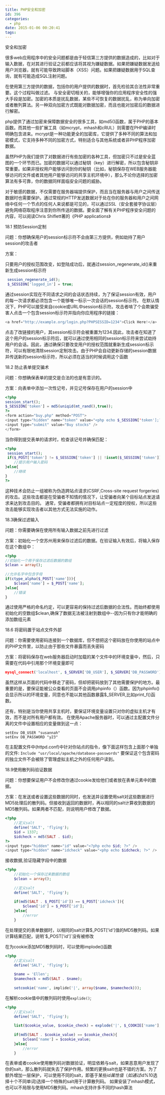 ```yaml
---
title: PHP安全和加密
id: 396
categories:
  - php
date: 2015-01-06 00:20:41
tags:
---
```


安全和加密

很多web应用程序中的安全问题都是由于轻信第三方提供的数据造成的，比如对于输入数据，在对其进行验证之前都应该将其视为嫌疑数据。如果把嫌疑数据发送给用户浏览器，就有可能导致跨站脚本（XSS）问题。如果把嫌疑数据用于SQL查询，就有可能造成SQL注射问题。

在使用第三方提供的数据，包括你的用户提供的数据时，首先检验其合法性非常重要。这个过程叫做过滤。
与安全密切相关的，能够增强你的应用程序安全性的强大手段是加密。加密的本质是扰乱数据，某些不可恢复的数据扰乱，称为单向加密或者散列算法。另一种双向加密方式既能对数据加密，而且也能对加密后的数据进行解密。

php提供了通过加密来保障数据安全的很多工具，如md5()函数，属于PHP的基本函数。而其他一些扩展工具（如mcrypt，mhash和cRUL）则需要在PHP编译时明确包含进来。mcrypt是一种功能更全的加密库，它提供了多种不同的算法和加密模式，它支持多种不同的加密方式，特别适合与其他系统或者非PHP程序加密数据。

虽然PHP为我们提供了对数据进行有些加密的各种工具，但加密只不过是安全蓝图的一个环节而已。加密的数据可以通过秘钥（key）进行解密，所以包含秘钥非常重要。如果非授权用户能够访问到你的秘钥（比如，秘钥保存在WEB服务器能够访问的文件或者其他用户能够访问的共享主机环境中），那么不论你选择的加密算法有多可靠，你的数据同样面临安全问题的威胁。

对于敏感的数据，不仅需要在服务器端提供保护，而且当在服务器与用户之间传送数据时也需要保护。通过常规的HTTP发送数据对于处在你的服务器和用户之间网络中任何一个节点的任何人来说都是可见的，可以通过SSL（安全套接字协议层）避免网络窃取程序注意到你所传送的数据。要全面了解有关PHP程序安全问题的内容，可以阅读Chris Shiflett著的《PHP applications》

18.1 预防Session定制

问题：你想确保用户的session标示符不会由第三方提供，例如劫持了用户session的攻击者

方案：

只要用户的授权范围改变，如登陆成功后，就通过session_regenerate_id()来重新生成session标示符

```php
 session_regenerate_id();
 $_SESSION['logged_in'] = true;
 ```

通过session实现在不同请求之间的会话状态持续，为了保证session有效，用户的每一次请求都必须包含一个能够唯一标示一次会话的session标示符。
在默认情况下，PHP可以接受来自cookie或URL中session标示符。攻击者啃了个会欺骗受害人点击一个包含session标示符并指向你应用程序的链接：

```php
<a href="http://example.org/login.php?PHPSESSID=1234">Click Here!</a>
 ```

点击了改链接的用户，其session标示符会被重置为1234.因此，攻击者在知道了这个用户的session标示符后，就可以通过使用相同的session标示符来尝试劫持用户的会话。因此，通过确保只要改变用户的授权范围就重新生成session标示符，可以有限地清除session定制攻击。由于PHP会自动更新存储的session数据并传送新的session标示符，所以必须在适当的时候调用这个函数

18.2 防止表单提交骗术

问题：你想确保表单的提交是合法的也是有意识的。

方案：向表单中添加一次性记号，并见记号保存在用户的session中

```php
<?php
session_start();
$_SESSION['token'] = md5(uniqid(mt_rand(),true));
?>
<form action="buy.php" method="POST">
<input type="hidden" name="token" value="<php echo $_SESSION['token'];?>" />
<input type="submit" value="Buy stocks" />
</form>
 ```

当你得到提交表单的请求时，检查该记号并确保匹配：

```php
<?php
 session_start();
 if($_POST['token'] != $_SESSION['token'] || !isset($_SESSION['token'])){
    //提示用户输入密码
}else{
    //继续
}
?>
```

这种技术会防止一组被称为伪造跨站点请求(CSRF,Cross-site request forgeries)的攻击。这些攻击都是在受骗者不知情的情况下，让受骗者向某个目标站点发送请求来达到攻击目的。
通常，受骗者都拥有对目标站点一定程度的授权，所以这些攻击能够实现攻击者以其他方式无法实施的动作。

18.3确保过滤输入

问题：你需要确保在使用所有输入数据之前先进行过滤

方案：初始化一个空苏州用来保存过滤后的数据。在验证输入有效后，将输入保存在这个数组中：

```php
<?php
//初始化一个用于保存过滤后数据的数组
$clean = array();
 
//允许名字中包含字母
if(ctype_alpha($_POST['name'])){
    $clean['name'] = $_POST['name'];
}else{
    //错误
}
```

通过使用严格的命名约定，可以更容易的保持过滤后数据的合法性。而始终都使用初始化的空数组$clean,确保了数据无法被注射到数组中--因为只有你才能明确的添加数组元素

18.6 将密码置于站点文件外部

问题：你需要使用密码连接到一个数据库，但不想把这个密码放在你使用的站点中的PHP文件里，以防止由于那些文件暴露而丢失密码

方案：将密码保存在web服务器启动时加载的某个文件中的环境变量中，然后，只需要在代码中引用那个环境变量即可

```php
mysql_connect('localhost', $_SERVER['DB_USER'], $_SERVER['DB_PASSWORD']);
```

虽然这样从页面的代码中移走了密码，但却把密码放到了其他需要保护的地方。最重要的是，要保证能被公众查看的页面不会调用phpinfo（）函数。因为phpinfo()会显示所以的环境变量，同意也不能以其他函数暴露$_SERVER,比如print_f()函数。

还有，特别是当你使用共享主机时，要保证环境变量设置只对你的虚拟主机才有效，而不是对所有用户都有效。
在使用Apache服务器时，可以通过主配置文件分离的文件中设置相应的变量做到这一点：
```
setEnv DB_USER "susannah"
setEnv DB_PASSWORD "y23"
```
在主配置文件中(httpd.conf)中针对你站点的指令，像下面这样包含上面那个单独的文件:
`Include "usr/local/apache/database-passwords"`
要保证这个包含密码的独立文件不会被除了管理虚拟主机之外的任何用户读到。

18.9使用散列码验证数据

问题：你想要保证用户不会修改你通过cookie发给他们或者放在表单元素中的数据。

方案：在发送或者设置这些数据的同时，也发送并设置使用salt对这些数据进行MD5处理后的散列码。但接收到返回的数据时，再以相同的salt计算收到数据的MD5散列码。如果两者不匹配，则说明用户修改了数据。

```php
<?php
    //定义salt
    define('SALT', 'flying');
    $id = 1337;
    $idcheck = md5(SALT . $id);
?>
<input type="hidden" name="id" value="<?php echo $id; ?>" />
<input type="hidden" name="idcheck" value="<php echo $idcheck; ?>" />
```

接收数据,验证隐藏字段中的数据

```php
<?php
    //初始化一个保存过来数据的数组
    $clean = array();
 
    //定义salt
    define('SALT', 'flying');
 
    if(md5(SALT . $_POST['id']) == $_POST['idcheck']){
        $clean['id'] = $_POST['id'];
    }else{
        //error
    }
```

在处理提交的表单数据时，以相同的salt计算$_POST['id']值的MD5散列码。如果计算结果匹配，说明`$_POST['id']`没有被修改

在为cookie添加MD5散列码时，可以使用implode()函数

```php
<?php
    //定义salt
    define('SALT', 'flying');
 
    $name = 'Ellen';
    $namecheck = md5(SALT . $name);
 
    setcookie('name', implide('|', array($name, $namecheck)));
```

在解析cookie值中的散列码时使用`explide()`;

```php
<?php
    //定义salt
    define('SALT', 'flying');
 
    list($cookie_value, $cookie_check) = explode('|', $_COOKIE['name'], 2);
 
    if(md5(SALT . $cookie_value) == $cookie_check){
        $clean['name'] = $cookie_value;
    }else{
        //error
    }
```

在表单或者cookie使用散列码对数据验证，明显依赖与salt，如果恶意用户发现了你的salt，那么散列码就失去了保护作用。频繁的更换salt也是不错的方案。为了额外增加一层保护，可以使用不同的salt，即基于某些$id属性值（如通过$id%10选择十个不同单词)选择一个特殊的salt用于计算散列码。
如果安装了mhash模式，也可以不局限与使用MD5散列码。mhash支持许多不同的hash算法